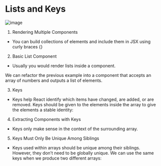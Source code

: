 # Lists and Keys


![image](https://i.morioh.com/200626/ec9a9e94.jpg)
1.  Rendering Multiple Components
   * You can build collections of elements and include them in JSX using curly braces {}


2.  Basic List Component
 * Usually you would render lists inside a component.

We can refactor the previous example into a component that accepts an array of numbers and outputs a list of elements.
    
3.  Keys
 * Keys help React identify which items have changed, are added, or are removed. Keys should be given to the elements inside the array to give the elements a stable identity:


4.  Extracting Components with Keys

  * Keys only make sense in the context of the surrounding array.


5.  Keys Must Only Be Unique Among Siblings

  * Keys used within arrays should be unique among their siblings. However, they don’t need to be globally unique. We can use the same keys when we produce two different arrays:

